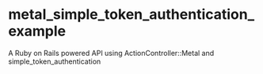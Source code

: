 # metal_simple_token_authentication_example
A Ruby on Rails powered API using ActionController::Metal and simple_token_authentication 
